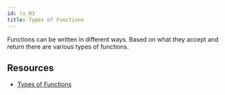 ```yaml
---
id: ls_03
title: Types of Functions
---
```


Functions can be written in different ways. Based on what they accept and return there are various types of functions.

## Resources

- [Types of Functions](https://dart-tutorial.com/functions/types-of-functions-in-dart/)